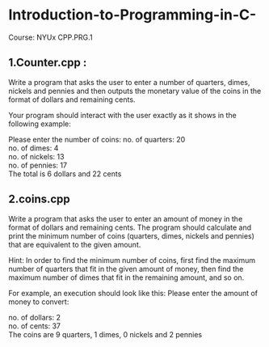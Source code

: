 # Introduction-to-Programming-in-C-
Course: NYUx CPP.PRG.1

## 1.Counter.cpp : 

Write a program that asks the user to enter a number of quarters, dimes, nickels and pennies and then outputs the monetary value of the coins in the format of dollars and remaining cents.


Your program should interact with the user exactly as it shows in the following example:


Please enter the number of coins:
no. of quarters: 20 <br />
no. of dimes: 4 <br />
no. of nickels: 13  <br />
no. of pennies: 17  <br />
The total is 6 dollars and 22 cents

## 2.coins.cpp 

Write a program that asks the user to enter an amount of money in the format of dollars and remaining cents. The program should calculate and print the minimum number of coins (quarters, dimes, nickels and pennies) that    are equivalent to the given amount.

Hint: In order to find the minimum number of coins, first find the maximum number of quarters that fit in the given amount of money, then find the maximum number of dimes that fit in the remaining amount, and so on.

For example, an execution should look like  this:
Please enter the amount of money to convert:

no. of dollars: 2 <br />
no. of cents: 37  <br />
The coins are 9 quarters, 1 dimes, 0 nickels and 2 pennies
